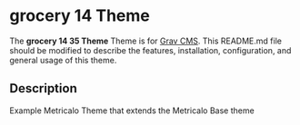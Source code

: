 # grocery 14 Theme

The **grocery 14 35 Theme** Theme is for [Grav CMS](http://github.com/getgrav/grav).  This README.md file should be modified to describe the features, installation, configuration, and general usage of this theme.

## Description

Example Metricalo Theme that extends the Metricalo Base theme
